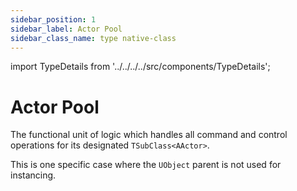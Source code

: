 ```yaml
---
sidebar_position: 1
sidebar_label: Actor Pool
sidebar_class_name: type native-class
---
```


import TypeDetails from '../../../../src/components/TypeDetails';

# Actor Pool

<TypeDetails icon="native-class" base="class" type="FNActorPool" typeExtra="" headerFile="NexusActorPools/Public/NActorPool.h" />

The functional unit of logic which handles all command and control operations for its designated `TSubClass<AActor>`.

This is one specific case where the `UObject` parent is not used for instancing.